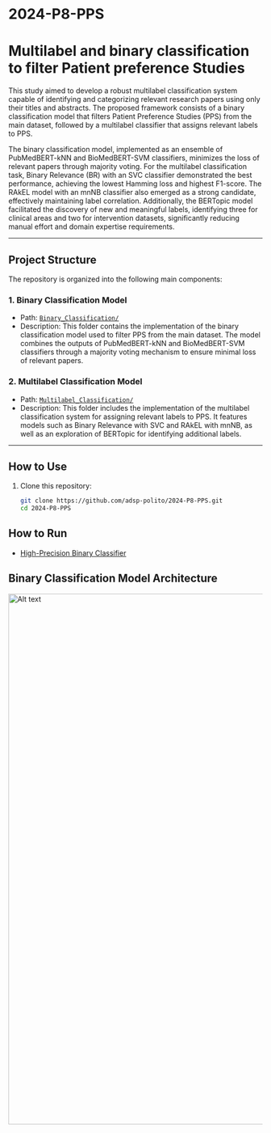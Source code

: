 # 2024-P8-PPS

# Multilabel and binary classification to filter Patient preference Studies

This study aimed to develop a robust multilabel classification system capable of identifying and categorizing relevant research papers using only their titles and abstracts. The proposed framework consists of a binary classification model that filters Patient Preference Studies (PPS) from the main dataset, followed by a multilabel classifier that assigns relevant labels to PPS.

The binary classification model, implemented as an ensemble of PubMedBERT-kNN and BioMedBERT-SVM classifiers, minimizes the loss of relevant papers through majority voting. For the multilabel classification task, Binary Relevance (BR) with an SVC classifier demonstrated the best performance, achieving the lowest Hamming loss and highest F1-score. The RAkEL model with an mnNB classifier also emerged as a strong candidate, effectively maintaining label correlation. Additionally, the BERTopic model facilitated the discovery of new and meaningful labels, identifying three for clinical areas and two for intervention datasets, significantly reducing manual effort and domain expertise requirements.


---

## Project Structure

The repository is organized into the following main components:

### 1. **Binary Classification Model**
   - Path: [`Binary_Classification/`](PPS-BC/)
   - Description: This folder contains the implementation of the binary classification model used to filter PPS from the main dataset. The model combines the outputs of PubMedBERT-kNN and BioMedBERT-SVM classifiers through a majority voting mechanism to ensure minimal loss of relevant papers.

### 2. **Multilabel Classification Model**
   - Path: [`Multilabel_Classification/`](PPS-MLC/)
   - Description: This folder includes the implementation of the multilabel classification system for assigning relevant labels to PPS. It features models such as Binary Relevance with SVC and RAkEL with mnNB, as well as an exploration of BERTopic for identifying additional labels.

---

## How to Use

1. Clone this repository:
   ```bash
   git clone https://github.com/adsp-polito/2024-P8-PPS.git
   cd 2024-P8-PPS

## How to Run
- [High-Precision Binary Classifier](https://pps-binary-classifier.streamlit.app)

## Binary Classification Model Architecture
<img src="docs/model-architecture.png" alt="Alt text" width="1050"/>
